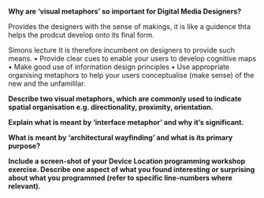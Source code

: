 **Why are ‘visual metaphors’ so important for Digital Media Designers?**

Provides the designers with the sense of makings, it is like a guidence thta helps the prodcut develop onto its final form.

Simons lecture
It is therefore incumbent on designers to provide such means.
• Provide clear cues to enable your users to develop cognitive maps
• Make good use of information design principles
• Use appropriate organising metaphors to help your users conceptualise
(make sense) of the new and the unfamililar.

**Describe two visual metaphors, which are commonly used to indicate spatial organisation e.g. directionality, proximity, orientation.**



**Explain what is meant by ‘interface metaphor’ and why it’s significant.**



**What is meant by ‘architectural wayfinding’ and what is its primary purpose?**



**Include a screen-shot of your Device Location programming workshop exercise. Describe one aspect of what you found interesting or surprising about what you programmed (refer to specific line-numbers where relevant).**
